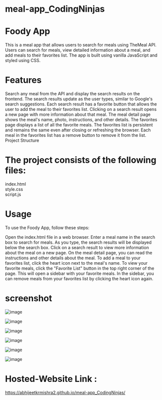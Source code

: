 # meal-app_CodingNinjas

# Foody App
This is a meal app that allows users to search for meals using TheMeal API. Users can search for meals, view detailed information about a meal, and add meals to their favorites list. The app is built using vanilla JavaScript and styled using CSS.

# Features
Search any meal from the API and display the search results on the frontend. The search results update as the user types, similar to Google's search suggestions.
Each search result has a favorite button that allows the user to add the meal to their favorites list.
Clicking on a search result opens a new page with more information about that meal.
The meal detail page shows the meal's name, photo, instructions, and other details.
The favorites page displays a list of all the favorite meals.
The favorites list is persistent and remains the same even after closing or refreshing the browser.
Each meal in the favorites list has a remove button to remove it from the list.
Project Structure

# The project consists of the following files:

index.html  
style.css  
script.js

# Usage
To use the Foody App, follow these steps:

Open the index.html file in a web browser.
Enter a meal name in the search box to search for meals.
As you type, the search results will be displayed below the search box.
Click on a search result to view more information about the meal on a new page.
On the meal detail page, you can read the instructions and other details about the meal.
To add a meal to your favorites list, click the heart icon next to the meal's name.
To view your favorite meals, click the "Favorite List" button in the top right corner of the page. This will open a sidebar with your favorite meals.
In the sidebar, you can remove meals from your favorites list by clicking the heart icon again.

# screenshot

![image](https://github.com/AbhijeetKrMishra2/meal-app_CodingNinjas/assets/139151966/bfcd0a09-c18b-4b35-80c8-fb93868347a3)

![image](https://github.com/AbhijeetKrMishra2/meal-app_CodingNinjas/assets/139151966/0e189e08-ca86-4d9d-a050-06d8bcf383fe)

![image](https://github.com/AbhijeetKrMishra2/meal-app_CodingNinjas/assets/139151966/951c255b-1cea-401a-9352-65c30e7e1ba9)

![image](https://github.com/AbhijeetKrMishra2/meal-app_CodingNinjas/assets/139151966/ad69603c-fd84-418f-98e8-979f9743edf5)

![image](https://github.com/AbhijeetKrMishra2/meal-app_CodingNinjas/assets/139151966/dfcb786d-b415-42b9-a157-0e8c4c0990a3)

![image](https://github.com/AbhijeetKrMishra2/meal-app_CodingNinjas/assets/139151966/3af5eadf-91df-496d-befd-5bba935ff7d2)








# Hosted-Website Link : 

https://abhijeetkrmishra2.github.io/meal-app_CodingNinjas/
